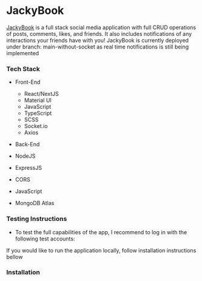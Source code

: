 # JackyBook

[JackyBook](https://jackybook.vercel.app/) is a full stack social media application with full CRUD operations of posts, comments, likes, and friends. It also includes notifications of any interactions your friends have with you!
JackyBook is currently deployed under branch: main-without-socket as real time notifications is still being implemented 

### Tech Stack
* Front-End
  * React/NextJS
  * Material UI
  * JavaScript
  * TypeScript
  * SCSS
  * Socket.io
  * Axios
 
* Back-End
 * NodeJS
 * ExpressJS
 * CORS
 * JavaScript
 * MongoDB Atlas

### Testing Instructions
* To test the full capabilities of the app, I recommend to log in with the following test accounts:

If you would like to run the application locally, follow installation instructions bellow

### Installation 
